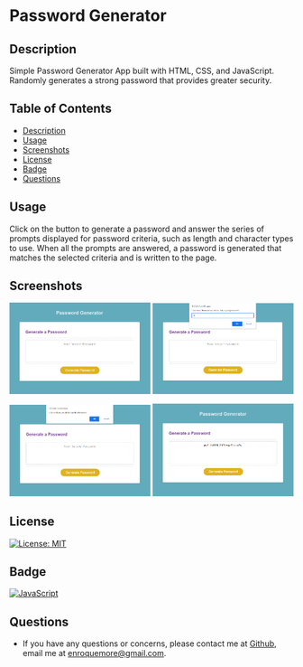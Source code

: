 # Password Generator

## Description

Simple Password Generator App built with HTML, CSS, and JavaScript. Randomly generates a strong password that provides greater security.

## Table of Contents 
* [Description](#description)
* [Usage](#usage)
* [Screenshots](#screenshots)
* [License](#license)
* [Badge](#badge)
* [Questions](#questions)


## Usage 

Click on the button to generate a password and answer the series of prompts displayed for password criteria, such as length and character types to use. When all the prompts are answered, a password is generated that matches the selected criteria and is written to the page.


## Screenshots

<img src="images/pw-generator.png" width="250"> <img src="images/pw-generator-2.png" width="250">



<img src="images/pw-generator-3.png" width="250"> <img src="images/pw-generator-4.png" width="250">




## License

[![License: MIT](https://img.shields.io/badge/License-MIT-yellow.svg)](https://opensource.org/licenses/MIT)


## Badge

[![JavaScript](https://img.shields.io/badge/Made%20with-JavaScript-blue)](https://www.javascript.com)


## Questions

* If you have any questions or concerns, please contact me at [Github](https://github.com/ricapi96), email me at enroquemore@gmail.com.

